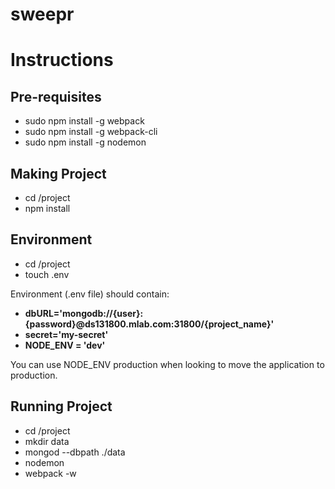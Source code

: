 # sweepr

# Instructions

## Pre-requisites
- sudo npm install -g webpack
- sudo npm install -g webpack-cli
- sudo npm install -g nodemon

## Making Project
- cd /project
- npm install

## Environment
- cd /project
- touch .env

Environment (.env file) should contain: 

- **dbURL='mongodb://{user}:{password}@ds131800.mlab.com:31800/{project_name}'**
- **secret='my-secret'**
- **NODE_ENV = 'dev'**

You can use NODE_ENV production when looking to move the application to production.

## Running Project
- cd /project
- mkdir data
- mongod --dbpath ./data
- nodemon
- webpack -w

